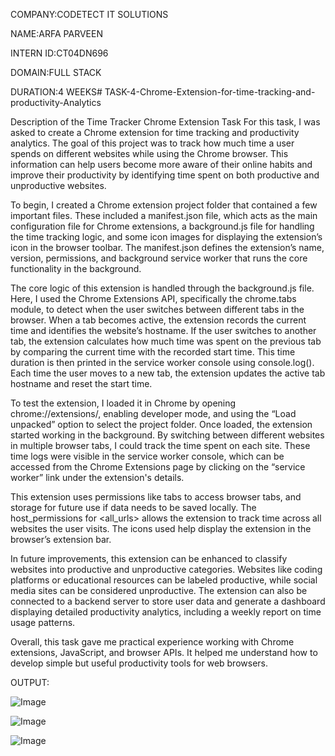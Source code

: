 COMPANY:CODETECT IT SOLUTIONS

NAME:ARFA PARVEEN

INTERN ID:CT04DN696

DOMAIN:FULL STACK

DURATION:4 WEEKS# TASK-4-Chrome-Extension-for-time-tracking-and-productivity-Analytics

Description of the Time Tracker Chrome Extension Task
For this task, I was asked to create a Chrome extension for time tracking and productivity analytics. The goal of this project was to track how much time a user spends on different websites while using the Chrome browser. This information can help users become more aware of their online habits and improve their productivity by identifying time spent on both productive and unproductive websites.

To begin, I created a Chrome extension project folder that contained a few important files. These included a manifest.json file, which acts as the main configuration file for Chrome extensions, a background.js file for handling the time tracking logic, and some icon images for displaying the extension’s icon in the browser toolbar. The manifest.json defines the extension’s name, version, permissions, and background service worker that runs the core functionality in the background.

The core logic of this extension is handled through the background.js file. Here, I used the Chrome Extensions API, specifically the chrome.tabs module, to detect when the user switches between different tabs in the browser. When a tab becomes active, the extension records the current time and identifies the website’s hostname. If the user switches to another tab, the extension calculates how much time was spent on the previous tab by comparing the current time with the recorded start time. This time duration is then printed in the service worker console using console.log(). Each time the user moves to a new tab, the extension updates the active tab hostname and reset the start time.

To test the extension, I loaded it in Chrome by opening chrome://extensions/, enabling developer mode, and using the “Load unpacked” option to select the project folder. Once loaded, the extension started working in the background. By switching between different websites in multiple browser tabs, I could track the time spent on each site. These time logs were visible in the service worker console, which can be accessed from the Chrome Extensions page by clicking on the “service worker” link under the extension's details.

This extension uses permissions like tabs to access browser tabs, and storage for future use if data needs to be saved locally. The host_permissions for <all_urls> allows the extension to track time across all websites the user visits. The icons used help display the extension in the browser’s extension bar.

In future improvements, this extension can be enhanced to classify websites into productive and unproductive categories. Websites like coding platforms or educational resources can be labeled productive, while social media sites can be considered unproductive. The extension can also be connected to a backend server to store user data and generate a dashboard displaying detailed productivity analytics, including a weekly report on time usage patterns.

Overall, this task gave me practical experience working with Chrome extensions, JavaScript, and browser APIs. It helped me understand how to develop simple but useful productivity tools for web browsers.

OUTPUT:

![Image](https://github.com/user-attachments/assets/5e6e8935-1a20-40d2-9b7b-ace6c1c2ea1d)

![Image](https://github.com/user-attachments/assets/398d2ba5-1c8d-42e8-b81c-98fc3ea1f770)

![Image](https://github.com/user-attachments/assets/489ecedb-d935-4cf2-9f2c-a2d6057f4e09)
